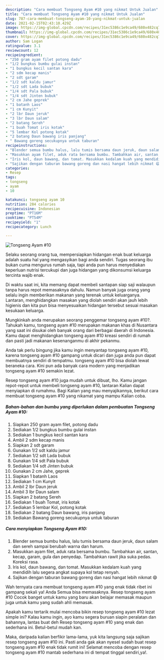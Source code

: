 ```yaml
---
description: "Cara membuat Tongseng Ayam #10 yang nikmat Untuk Jualan"
title: "Cara membuat Tongseng Ayam #10 yang nikmat Untuk Jualan"
slug: 787-cara-membuat-tongseng-ayam-10-yang-nikmat-untuk-jualan
date: 2021-02-15T02:43:10.429Z
image: https://img-global.cpcdn.com/recipes/31ec5386c1e9ca49/680x482cq70/tongseng-ayam-10-foto-resep-utama.jpg
thumbnail: https://img-global.cpcdn.com/recipes/31ec5386c1e9ca49/680x482cq70/tongseng-ayam-10-foto-resep-utama.jpg
cover: https://img-global.cpcdn.com/recipes/31ec5386c1e9ca49/680x482cq70/tongseng-ayam-10-foto-resep-utama.jpg
author: Sam Logan
ratingvalue: 3.1
reviewcount: 12
recipeingredient:
- "250 gram ayam filet potong dadu"
- "1/2 bungkus bumbu gulai instan"
- "1 bungkus kecil santan kara"
- "2 sdm kecap manis"
- "2 sdt garam"
- "1/2 sdt kaldu jamur"
- "1/2 sdt Lada bubuk"
- "1/4 sdt Pala bubuk"
- "1/4 sdt Jinten bubuk"
- "2 cm Jahe geprek"
- "1 batanh Laos"
- "1 cm Kunyit"
- "2 lbr Daun jeruk"
- "3 lbr Daun salam"
- "2 batang Sereh"
- "1 buah Tomat iris kotak"
- "5 lembar Kol potong kotak"
- "2 batang Daun bawang iris panjang"
- " Bawang goreng secukupnya untuk taburan"
recipeinstructions:
- "Blender semua bumbu halus, lalu tumis bersama daun jeruk, daun salam dan sereh sampai berubah warna dan harum."
- "Masukkan ayam filet, aduk rata bersama bumbu. Tambahkan air, santan, kecap, garam, gula dan penyedap. Tambahkan rawit jika suka pedas. Koreksi rasa."
- "Iris kol, daun bawang, dan tomat. Masukkan kedalam kuah yang mendidih lalu segera angkat supaya kol tetap renyah."
- "Sajikan dengan taburan bawang goreng dan nasi hangat lebih nikmat 😄"
categories:
- Resep
tags:
- tongseng
- ayam
- 10

katakunci: tongseng ayam 10 
nutrition: 284 calories
recipecuisine: Indonesian
preptime: "PT16M"
cooktime: "PT54M"
recipeyield: "1"
recipecategory: Lunch

---
```



![Tongseng Ayam #10](https://img-global.cpcdn.com/recipes/31ec5386c1e9ca49/680x482cq70/tongseng-ayam-10-foto-resep-utama.jpg)

Selaku seorang orang tua, mempersiapkan hidangan enak buat keluarga adalah suatu hal yang mengasyikan bagi anda sendiri. Tugas seorang ibu bukan cuma mengurus rumah saja, tapi anda pun harus menyediakan keperluan nutrisi tercukupi dan juga hidangan yang dikonsumsi keluarga tercinta wajib enak.

Di waktu  saat ini, kita memang dapat membeli santapan siap saji walaupun tanpa harus repot memasaknya dahulu. Namun banyak juga orang yang selalu ingin memberikan makanan yang terenak untuk keluarganya. Lantaran, menghidangkan masakan yang diolah sendiri akan jauh lebih higienis dan kita pun bisa menyesuaikan hidangan tersebut sesuai masakan kesukaan keluarga. 



Mungkinkah anda merupakan seorang penggemar tongseng ayam #10?. Tahukah kamu, tongseng ayam #10 merupakan makanan khas di Nusantara yang saat ini disukai oleh banyak orang dari berbagai daerah di Indonesia. Kamu dapat menghidangkan tongseng ayam #10 kreasi sendiri di rumah dan pasti jadi makanan kesenanganmu di akhir pekanmu.

Anda tak perlu bingung jika kamu ingin menyantap tongseng ayam #10, karena tongseng ayam #10 gampang untuk dicari dan juga anda pun dapat membuatnya sendiri di tempatmu. tongseng ayam #10 bisa diolah lewat beraneka cara. Kini pun ada banyak cara modern yang menjadikan tongseng ayam #10 semakin lezat.

Resep tongseng ayam #10 juga mudah untuk dibuat, lho. Kamu jangan repot-repot untuk membeli tongseng ayam #10, lantaran Kalian dapat menyiapkan di rumahmu. Bagi Kalian yang mau menyajikannya, berikut cara membuat tongseng ayam #10 yang nikamat yang mampu Kalian coba.

<!--inarticleads1-->

##### Bahan-bahan dan bumbu yang diperlukan dalam pembuatan Tongseng Ayam #10:

1. Siapkan 250 gram ayam filet, potong dadu
1. Sediakan 1/2 bungkus bumbu gulai instan
1. Sediakan 1 bungkus kecil santan kara
1. Ambil 2 sdm kecap manis
1. Siapkan 2 sdt garam
1. Gunakan 1/2 sdt kaldu jamur
1. Sediakan 1/2 sdt Lada bubuk
1. Gunakan 1/4 sdt Pala bubuk
1. Sediakan 1/4 sdt Jinten bubuk
1. Gunakan 2 cm Jahe, geprek
1. Siapkan 1 batanh Laos
1. Sediakan 1 cm Kunyit
1. Ambil 2 lbr Daun jeruk
1. Ambil 3 lbr Daun salam
1. Siapkan 2 batang Sereh
1. Sediakan 1 buah Tomat, iris kotak
1. Sediakan 5 lembar Kol, potong kotak
1. Sediakan 2 batang Daun bawang, iris panjang
1. Sediakan  Bawang goreng secukupnya untuk taburan




<!--inarticleads2-->

##### Cara menyiapkan Tongseng Ayam #10:

1. Blender semua bumbu halus, lalu tumis bersama daun jeruk, daun salam dan sereh sampai berubah warna dan harum.
1. Masukkan ayam filet, aduk rata bersama bumbu. Tambahkan air, santan, kecap, garam, gula dan penyedap. Tambahkan rawit jika suka pedas. Koreksi rasa.
1. Iris kol, daun bawang, dan tomat. Masukkan kedalam kuah yang mendidih lalu segera angkat supaya kol tetap renyah.
1. Sajikan dengan taburan bawang goreng dan nasi hangat lebih nikmat 😄




Wah ternyata cara membuat tongseng ayam #10 yang enak tidak ribet ini gampang sekali ya! Anda Semua bisa memasaknya. Resep tongseng ayam #10 Cocok banget untuk kamu yang baru akan belajar memasak maupun juga untuk kamu yang sudah ahli memasak.

Apakah kamu tertarik mulai mencoba bikin resep tongseng ayam #10 lezat simple ini? Kalau kamu ingin, ayo kamu segera buruan siapin peralatan dan bahannya, lantas buat deh Resep tongseng ayam #10 yang enak dan sederhana ini. Betul-betul mudah kan. 

Maka, daripada kalian berfikir lama-lama, yuk kita langsung saja sajikan resep tongseng ayam #10 ini. Pasti anda gak akan nyesel sudah buat resep tongseng ayam #10 enak tidak rumit ini! Selamat mencoba dengan resep tongseng ayam #10 mantab sederhana ini di tempat tinggal sendiri,ya!.

